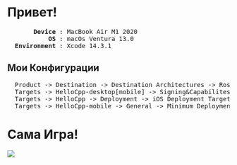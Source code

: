 <h1>Привет!</h1>
<pre>
       <strong>Device</strong> : MacBook Air M1 2020
           <strong>OS</strong> : macOs Ventura 13.0
  <strong>Environment</strong> : Xcode 14.3.1
</pre>

<h2>Мои Конфигурации</h2>
<pre>
  Product -> Destination -> Destination Architectures -> Rosetta
  Targets -> HelloCpp-desktop[mobile] -> Signing&Capabilites [поменял team, чтобы дебажить]
  Targets -> HelloCpp -> Deployment -> iOS Deployment Target = 11.0
  Targets -> HelloCpp-mobile -> General -> Minimum Deployment = 11.0
</pre>

<h1>Сама Игра!</h1>
<img src="https://github.com/pauldekarin/blockade-game-cocos2d/blob/main/assets/game.gif"/>
